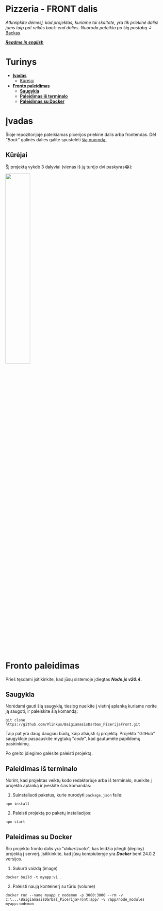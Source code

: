# Pizzeria - FRONT dalis
<i>Atkreipkite dėmesį, kad projektas, kuriame tai skaitote, yra tik priekinė dalis!
jums taip pat reikės back-end dalies. Nuoroda pateikta po šią pastabą ↓</i><br/>
<a href="https://github.com/Vlinkus/BaigiamasisDarbas_Picerija">Backas</a>

[***Readme in english***](README_EN.md)

# Turinys

- [**Įvadas**](#įvadas)
    - [Kūrėjai](#kūrėjai)
- [**Fronto paleidimas**](#fronto-paleidimas)
    - [**Saugykla**](#saugykla)
    - [**Paleidimas iš terminalo**](#paleidimas-iš-terminalo)
    - [**Paleidimas su Docker**](#paleidimas-su-docker)

# Įvadas

<p>Šioje repozitorijoje pateikiamas picerijos priekinė dalis arba frontendas. 
Dėl <i>"Back"</i> galinės dalies galite spustelėti 
<a href="https://github.com/Vlinkus/BaigiamasisDarbas_Picerija">šią nuorodą.</a></p>

## Kūrėjai

Šį projektą vykdė 3 dalyviai (vienas iš jų turėjo dvi paskyras😂):

<a href="https://github.com/Vlinkus/BaigiamasisDarbas_Picerija/graphs/contributors">
    <img src="https://contrib.rocks/image?repo=Vlinkus/BaigiamasisDarbas_Picerija" width="40%"/>
</a>

# Fronto paleidimas

Prieš tęsdami įsitikinkite, kad jūsų sistemoje įdiegtas ***Node.js v20.4***.

## Saugykla

Norėdami gauti šią saugyklą, tiesiog nueikite į vietinį aplanką
kuriame norite ją saugoti, ir paleiskite šią komandą:

```shell
git clone https://github.com/Vlinkus/BaigiamasisDarbas_PicerijaFront.git
```

Taip pat yra daug daugiau būdų, kaip atsiųsti šį projektą.
Projekto "GitHub" saugykloje paspauskite mygtuką "*code*", kad gautumėte papildomų pasirinkimų.

Po greito įdiegimo galėsite paleisti projektą.

## Paleidimas iš terminalo

Norint, kad projektas veiktų kodo redaktoriuje arba iš terminalo,
nueikite į projekto aplanką ir įveskite šias komandas:

1. Suinstaliuoti paketus, kurie nurodyti `package.json` faile:

```shell
npm install
```

2. Paleisti projektą po paketų instaliacijos:

```shell
npm start
```

## Paleidimas su Docker

Šio projekto fronto dalis yra "*dokerizuota*", kas leidžia įdiegti (deploy) projektą į serverį.
Įsitikinkite, kad jūsų kompiuteryje yra ***Docker*** bent 24.0.2 versijos.

1. Sukurti vaizdą (image)

```shell
docker build -t myapp:v1 .
```

2. Paleisti naują konteinerį su tūriu (volume)

```shell
docker run --name myapp_c_nodemon -p 3000:3000 --rm -v C:\...\BaigiamasisDarbas_PicerijaFront:app/ -v /app/node_modules myapp:nodemon
```
